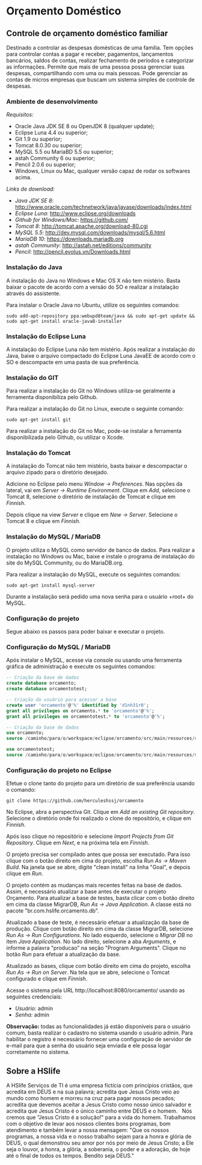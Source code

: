 Orçamento Doméstico
===================

Controle de orçamento doméstico familiar
-----------------------------------------

Destinado a controlar as despesas domésticas de uma família. Tem opções para controlar contas a pagar e receber, pagamentos, lançamentos bancários, saldos de contas, realizar fechamento de períodos e categorizar as informações. Permite que mais de uma pessoa possa gerenciar suas despesas, compartilhando com uma ou mais pessoas. Pode gerenciar as contas de micros empresas que buscam um sistema simples de controle de despesas.

### Ambiente de desenvolvimento

*Requisitos:*

* Oracle Java JDK SE 8 ou OpenJDK 8 (qualquer update);
* Eclipse Luna 4.4 ou superior;
* Git 1.9 ou superior;
* Tomcat 8.0.30 ou superior;
* MySQL 5.5 ou MariaBD 5.5 ou superior;
* astah Community 6 ou superior;
* Pencil 2.0.6 ou superior;
* Windows, Linux ou Mac, qualquer versão capaz de rodar os softwares acima.

*Links de download:*

* *Java JDK SE 8*: http://www.oracle.com/technetwork/java/javase/downloads/index.html
* *Eclipse Luna*: http://www.eclipse.org/downloads
* *Github for Windows/Mac*: https://github.com/ 
* *Tomcat 8*: http://tomcat.apache.org/download-80.cgi
* *MySQL 5.5*: http://dev.mysql.com/downloads/mysql/5.6.html
* *MariaDB 10*: https://downloads.mariadb.org
* *astah Community*: http://astah.net/editions/community
* *Pencil*: http://pencil.evolus.vn/Downloads.html

### Instalação do Java

A instalação do Java no Windows e Mac OS X não tem mistério. Basta baixar o pacote de acordo com a versão do SO e realizar a instalação através do assistente.

Para instalar o Oracle Java no Ubuntu, utilize os seguintes comandos:

``
sudo add-apt-repository ppa:webupd8team/java && sudo apt-get update && sudo apt-get install oracle-java8-installer
``

### Instalação do Eclipse Luna

A instalação do Eclipse Luna não tem mistério. Após realizar a instalação do Java, baixe o arquivo compactado do Eclipse Luna JavaEE de acordo com o SO e descompacte em uma pasta de sua preferência.

### Instalação do GIT

Para realizar a instalação do Git no Windows utiliza-se geralmente a ferramenta disponibiliza pelo Github.

Para realizar a instalação do Git no Linux, execute o seguinte comando:

``
sudo apt-get install git
``

Para realizar a instalação do Git no Mac, pode-se instalar a ferramenta disponibilizada pelo Github, ou utilizar o Xcode.

### Instalação do Tomcat

A instalação do Tomcat não tem mistério, basta baixar e descompactar o arquivo zipado para o diretório desejado.

Adicione no Eclipse pelo menu *Window -> Preferences*. Nas opções da lateral, vai em *Server -> Runtime Environment*. Clique em *Add*, selecione o Tomcat 8, selecione o diretório de instalação de Tomcat e clique em *Finnish*.

Depois clique na view *Server* e clique em *New -> Server*. Selecione o Tomcat 8 e clique em *Finnish*.

### Instalação do MySQL / MariaDB

O projeto utiliza o MySQL como servidor de banco de dados. Para realizar a instalação no Windows ou Mac, baixe e instale o programa de instalação do site do MySQL Community, ou do MariaDB.org.

Para realizar a instalação do MySQL, execute os seguintes comandos:

``
sudo apt-get install mysql-server
``

Durante a instalação será pedido uma nova senha para o usuário +root+ do MySQL.

### Configuração do projeto

Segue abaixo os passos para poder baixar e executar o projeto.

### Configuração do MySQL / MariaDB

Após instalar o MySQL, acesse via console ou usando uma ferramenta gráfica de administração e execute os seguintes comandos:

```sql
-- Criação da base de dados
create database orcamento;
create database orcamentotest;

-- Criação do usuário para acessar a base
create user 'orcamento'@'%' identified by 'd1nh31r0';
grant all privileges on orcamento.* to 'orcamento'@'%';
grant all privileges on orcamentotest.* to 'orcamento'@'%';

-- Criação da base de dados
use orcamento;
source /caminho/para/o/workspace/eclipse/orcamento/src/main/resources/script-create-all-db.sql;

use orcamentotest;
source /caminho/para/o/workspace/eclipse/orcamento/src/main/resources/script-create-all-db.sql;
```

### Configuração do projeto no Eclipse

Efetue o clone tanto do projeto para um diretório de sua preferência usando o comando:

``
git clone https://github.com/herculeshssj/orcamento
``

No Eclipse, abra a perspectiva Git. Clique em *Add an existing Git repository*. Selecione o diretório onde foi realizado o clone do repositório, e clique em *Finnish*.

Após isso clique no repositório e selecione *Import Projects from Git Repository*. Clique em *Next*, e na próxima tela em *Finnish*.

O projeto precisa ser compilado antes que possa ser executado. Para isso clique com o botão direito em cima do projeto, escolha *Run As -> Maven Build*. Na janela que se abre, digite "clean install" na linha "Goal", e depois clique em *Run*.

O projeto contém as mudanças mais recentes feitas na base de dados. Assim, é necessário atualizar a base antes de executar o projeto Orçamento. Para atualizar a base de testes, basta clicar com o botão direito em cima da classe MigrarDB, *Run As -> Java Application*. A classe está no pacote "br.com.hslife.orcamento.db".

Atualizado a base de teste, é necessário efetuar a atualização da base de produção. Clique com botão direito em cima da classe MigrarDB, selecione *Run As -> Run Configurations*. No lado esquerdo, selecione o *Migrar DB* no item *Java Application*. No lado direito, selecione a aba *Arguments*, e informe a palavra "producao" na seção "Program Arguments". Clique no botão *Run* para efetuar a atualização da base.

Atualizado as bases, clique com botão direito em cima do projeto, escolha *Run As -> Run on Server*. Na tela que se abre, selecione o Tomcat configurado e clique em *Finnish*.

Acesse o sistema pela URL http://localhost:8080/orcamento/ usando as seguintes credenciais:

* *Usuário:* admin
* *Senha:* admin

**Observação:** todas as funcionalidades já estão disponíveis para o usuário comum, basta realizar o cadastro no sistema usando o usuário admin. Para habilitar o registro é necessário fornecer uma configuração de servidor de e-mail para que a senha do usuário seja enviada e ele possa logar corretamente no sistema.

Sobre a HSlife
--------------

A HSlife Serviços de TI é uma empresa fictícia com princípios cristãos, que acredita em DEUS e na sua palavra; acredita que Jesus Cristo veio ao mundo como homem e morreu na cruz para pagar nossos pecados; acredita que devemos aceitar a Jesus Cristo como nosso único salvador e acredita que Jesus Cristo é o único caminho entre DEUS e o homem.
 
Nós cremos que "Jesus Cristo é a solução!" para a vida do homem. Trabalhamos com o objetivo de levar aos nossos clientes bons programas, bom atendimento e também levar a nossa mensagem: "Que os nossos programas, a nossa vida e o nosso trabalho sejam para a honra e glória de DEUS, o qual demonstrou seu amor por nós por meio de Jesus Cristo; a Ele seja o louvor, a honra, a glória, a soberania, o poder e a adoração, de hoje até o final de todos os tempos. Bendito seja DEUS."
